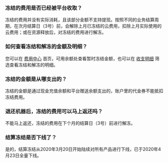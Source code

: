 ### 冻结的费用是否已经被平台收取？
冻结的费用并没有实际消耗，且该部分金额不支持提现。按照不同的业务结算周期，在次月结算日（3号）前，会解除上月已冻结的云费用，扣除上月实际使用的云费用；或在资源释放后，对冻结的费用进行解冻。

### 如何查看冻结和解冻的金额及明细？
您可以在 [费用中心](https://console.cloud.tencent.com/account) 首页，可用余额处查看暂时冻结金额，也可以在 [收支明细](https://console.cloud.tencent.com/account/fee) 筛选查看冻结和解冻的明细。


### 冻结的金额是从哪支出的？
冻结的金额是通过现金充值余额和平台赠送余额支出的，账户里的代金券不能抵扣冻结费用。

### 退还机器后，冻结的费用可以马上返还吗？
不能马上返还，冻结的费用在下个月的结算日（3号）前进行解冻。

### 结算冻结是否下线了？
是的，结算冻结从2020年3月20日开始陆续对所有产品进行下线，已于2020年4月23日全量下线。

